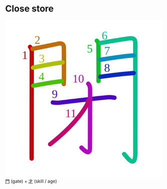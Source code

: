 # Close store
![9589](../Kanji/kanji-colorize/9589.svg)
[門](../Kanji/kanji-dict/門.md) (gate) + [才](../Kanji/kanji-dict/才.md) (skill / age) 